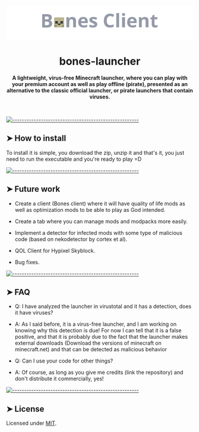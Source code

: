   <img src="./assets/logo.png" alt="Logo" width="auto" height="auto" />
</p>
<h1 align="center">bones-launcher</h1>
<p align="center">
  <b>A lightweight, virus-free Minecraft launcher, where you can play with your premium account as well as play offline (pirate), presented as an alternative to the classic official launcher, or pirate launchers that contain viruses.</b></br>
  <sub><sub>
</p>

<br />


[![-----------------------------------------------------](https://raw.githubusercontent.com/andreasbm/readme/master/assets/lines/colored.png)](#how-to-install)

## ➤ How to install
To install it is simple, you download the zip, unzip it and that's it, you just need to run the executable and you're ready to play =D

[![-----------------------------------------------------](https://raw.githubusercontent.com/andreasbm/readme/master/assets/lines/colored.png)](#future-work)

## ➤ Future work

- Create a client (Bones client) where it will have quality of life mods as well as optimization mods to be able to play as God intended.

- Create a tab where you can manage mods and modpacks more easily.

- Implement a detector for infected mods with some type of malicious code (based on nekodetector by cortex et al).

- QOL Client for Hypixel Skyblock.

- Bug fixes.

[![-----------------------------------------------------](https://raw.githubusercontent.com/andreasbm/readme/master/assets/lines/colored.png)](#faq)

## ➤ FAQ

- Q: I have analyzed the launcher in virustotal and it has a detection, does it have viruses?
- A: As I said before, it is a virus-free launcher, and I am working on knowing why this detection is due! For now I can tell that it is a false positive, and that it is probably due to the fact that the launcher makes external downloads (Download the versions of minecraft on minecraft.net) and that can be detected as malicious behavior

- Q: Can I use your code for other things?
- A: Of course, as long as you give me credits (link the repository) and don't distribute it commercially, yes!

[![-----------------------------------------------------](https://raw.githubusercontent.com/andreasbm/readme/master/assets/lines/colored.png)](#license)

## ➤ License
	
Licensed under [MIT](https://opensource.org/licenses/MIT).